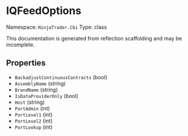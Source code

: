 # IQFeedOptions

Namespace: `NinjaTrader.Cbi`
Type: class

This documentation is generated from reflection scaffolding and may be incomplete.

## Properties
- `BackadjustContinuousContracts` (bool)
- `AssemblyName` (string)
- `BrandName` (string)
- `IsDataProviderOnly` (bool)
- `Host` (string)
- `PortAdmin` (int)
- `PortLevel1` (int)
- `PortLevel2` (int)
- `PortLookup` (int)
